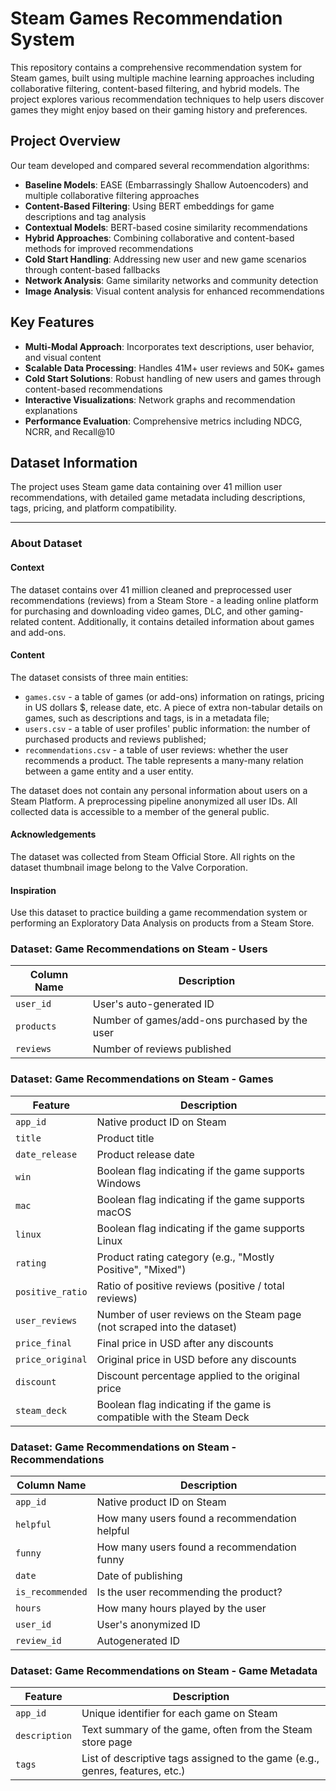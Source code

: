 # Steam Games Recommendation System

This repository contains a comprehensive recommendation system for Steam games, built using multiple machine learning approaches including collaborative filtering, content-based filtering, and hybrid models. The project explores various recommendation techniques to help users discover games they might enjoy based on their gaming history and preferences.

## Project Overview

Our team developed and compared several recommendation algorithms:

- **Baseline Models**: EASE (Embarrassingly Shallow Autoencoders) and multiple collaborative filtering approaches
- **Content-Based Filtering**: Using BERT embeddings for game descriptions and tag analysis
- **Contextual Models**: BERT-based cosine similarity recommendations
- **Hybrid Approaches**: Combining collaborative and content-based methods for improved recommendations
- **Cold Start Handling**: Addressing new user and new game scenarios through content-based fallbacks
- **Network Analysis**: Game similarity networks and community detection
- **Image Analysis**: Visual content analysis for enhanced recommendations

## Key Features

- **Multi-Modal Approach**: Incorporates text descriptions, user behavior, and visual content
- **Scalable Data Processing**: Handles 41M+ user reviews and 50K+ games
- **Cold Start Solutions**: Robust handling of new users and games through content-based recommendations
- **Interactive Visualizations**: Network graphs and recommendation explanations
- **Performance Evaluation**: Comprehensive metrics including NDCG, NCRR, and Recall@10

## Dataset Information

The project uses Steam game data containing over 41 million user recommendations, with detailed game metadata including descriptions, tags, pricing, and platform compatibility.

---

### About Dataset
#### Context
The dataset contains over 41 million cleaned and preprocessed user recommendations (reviews) from a Steam Store - a leading online platform for purchasing and downloading video games, DLC, and other gaming-related content. Additionally, it contains detailed information about games and add-ons.

#### Content
The dataset consists of three main entities:

- `games.csv` - a table of games (or add-ons) information on ratings, pricing in US dollars $, release date, etc. A piece of extra non-tabular details on games, such as descriptions and tags, is in a metadata file;
- `users.csv` - a table of user profiles' public information: the number of purchased products and reviews published;
- `recommendations.csv` - a table of user reviews: whether the user recommends a product. The table represents a many-many relation between a game entity and a user entity.

The dataset does not contain any personal information about users on a Steam Platform. A preprocessing pipeline anonymized all user IDs. All collected data is accessible to a member of the general public.

#### Acknowledgements
The dataset was collected from Steam Official Store. All rights on the dataset thumbnail image belong to the Valve Corporation.

#### Inspiration
Use this dataset to practice building a game recommendation system or performing an Exploratory Data Analysis on products from a Steam Store.


### Dataset: Game Recommendations on Steam - Users

| Column Name | Description                                       |
|-------------|---------------------------------------------------|
| `user_id`     | User's auto-generated ID                          |
| `products`    | Number of games/add-ons purchased by the user     |
| `reviews`     | Number of reviews published                       |


### Dataset: Game Recommendations on Steam - Games

| Feature          | Description                                                                 |
|------------------|-----------------------------------------------------------------------------|
| `app_id`         | Native product ID on Steam                                                  |
| `title`          | Product title                                                               |
| `date_release`   | Product release date                                                        |
| `win`            | Boolean flag indicating if the game supports Windows                        |
| `mac`            | Boolean flag indicating if the game supports macOS                          |
| `linux`          | Boolean flag indicating if the game supports Linux                          |
| `rating`         | Product rating category (e.g., "Mostly Positive", "Mixed")                  |
| `positive_ratio` | Ratio of positive reviews (positive / total reviews)                        |
| `user_reviews`   | Number of user reviews on the Steam page (not scraped into the dataset)     |
| `price_final`    | Final price in USD after any discounts                                      |
| `price_original` | Original price in USD before any discounts                                  |
| `discount`       | Discount percentage applied to the original price                           |
| `steam_deck`     | Boolean flag indicating if the game is compatible with the Steam Deck       |


### Dataset: Game Recommendations on Steam - Recommendations

| Column Name     | Description                                                  |
|------------------|--------------------------------------------------------------|
| `app_id`           | Native product ID on Steam                                   |
| `helpful`          | How many users found a recommendation helpful                |
| `funny`            | How many users found a recommendation funny                  |
| `date`             | Date of publishing                                           |
| `is_recommended`   | Is the user recommending the product?                        |
| `hours`            | How many hours played by the user                            |
| `user_id`          | User's anonymized ID                                         |
| `review_id`        | Autogenerated ID                                             |

### Dataset: Game Recommendations on Steam - Game Metadata 

| Feature       | Description                                                                  |
| ------------- | ---------------------------------------------------------------------------- |
| `app_id`      | Unique identifier for each game on Steam                                     |
| `description` | Text summary of the game, often from the Steam store page                    |
| `tags`        | List of descriptive tags assigned to the game (e.g., genres, features, etc.) |

